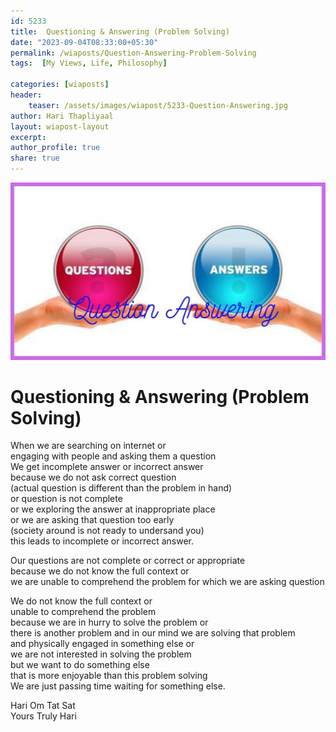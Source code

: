 ```yaml
---        
id: 5233 
title:  Questioning & Answering (Problem Solving)         
date: "2023-09-04T08:33:00+05:30"        
permalink: /wiaposts/Question-Answering-Problem-Solving      
tags:  [My Views, Life, Philosophy]         
        
categories: [wiaposts] 
header:        
    teaser: /assets/images/wiapost/5233-Question-Answering.jpg        
author: Hari Thapliyaal        
layout: wiapost-layout
excerpt:        
author_profile: true        
share: true        
---        
```

        
![Question Answering](/assets/images/wiapost/5233-Question-Answering.jpg)             
    
# Questioning & Answering (Problem Solving)    
    
When we are searching on internet or   
engaging with people and asking them a question  
We get incomplete answer or incorrect answer    
because we do not ask correct question    
(actual question is different than the problem in hand)    
or question is not complete   
or we exploring the answer at inappropriate place   
or we are asking that question too early   
(society around is not ready to undersand you)   
this leads to incomplete or incorrect answer.

Our questions are not complete or correct or appropriate    
because we do not know the full context or    
we are unable to comprehend the problem for which we are asking question   

We do not know the full context or    
unable to comprehend the problem    
because we are in hurry to solve the problem or    
there is another problem and in our mind we are solving that problem    
and physically engaged in something else or    
we are not interested in solving the problem    
but we want to do something else    
that is more enjoyable than this problem solving   
We are just passing time waiting for something else.   

Hari Om Tat Sat   
Yours Truly Hari



